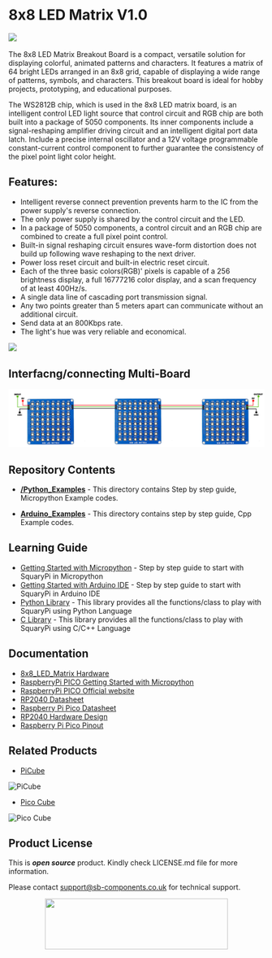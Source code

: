 # 8x8 LED Matrix V1.0

<img src ="https://cdn.shopify.com/s/files/1/1217/2104/files/8x8ledmatrix_1051d9a6-13c2-4e38-bfaa-49da1bdff3e5.png?v=1675343875" />

The 8x8 LED Matrix Breakout Board is a compact, versatile solution for displaying colorful, animated patterns and characters. It features a matrix of 64 bright LEDs arranged in an 8x8 grid, capable of displaying a wide range of patterns, symbols, and characters. This breakout board is ideal for hobby projects, prototyping, and educational purposes.

The WS2812B chip, which is used in the 8x8 LED matrix board, is an intelligent control LED light source that control circuit and RGB chip are both built into a package of 5050 components. Its inner components include a signal-reshaping amplifier driving circuit and an intelligent digital port data latch. Include a precise internal oscillator and a 12V voltage programmable constant-current control component to further guarantee the consistency of the pixel point light color height.

## Features:

* Intelligent reverse connect prevention prevents harm to the IC from the power supply's reverse connection.
* The only power supply is shared by the control circuit and the LED.
* In a package of 5050 components, a control circuit and an RGB chip are combined to create a full pixel point control.
* Built-in signal reshaping circuit ensures wave-form distortion does not build up following wave reshaping to the next driver.
* Power loss reset circuit and built-in electric reset circuit.
* Each of the three basic colors(RGB)' pixels is capable of a 256 brightness display, a full 16777216 color display, and a scan frequency of at least 400Hz/s.
* A single data line of cascading port transmission signal.
* Any two points greater than 5 meters apart can communicate without an additional circuit.
* Send data at an 800Kbps rate.
* The light's hue was very reliable and economical.


<img src ="https://github.com/sbcshop/8x8_LED_Matrix_V1.0_Software/blob/main/images/8x8%20LEd%20Matrix.png" />

## Interfacng/connecting Multi-Board

<img src ="https://github.com/sbcshop/8x8_LED_Matrix_V1.0_Software/blob/main/images/8x8%20MATRIX%20PINOUT.png" />


## Repository Contents

* [**/Python_Examples**](https://github.com/sbcshop/SquaryPi-Software/tree/main/Python_Package) - This directory contains Step by step guide, Micropython Example codes.

* [**Arduino_Examples**]() - This directory contains step by step guide, Cpp Example codes.


## Learning Guide

* [Getting Started with Micropython](https://github.com/sbcshop/SquaryPi-Software/tree/main/Python_Package) - Step by step guide to start with SquaryPi in Micropython
* [Getting Started with Arduino IDE](https://github.com/sbcshop/SquaryPi-Software/tree/main/C_Package) - Step by step guide to start with SquaryPi in Arduino IDE
* [Python Library](https://github.com/sbcshop/SquaryPi-Software/tree/main/Python_Package/Library) - This library provides all the functions/class to play with SquaryPi using Python Language
* [C Library](https://github.com/sbcshop/SquaryPi-Software/tree/main/C_Package/Library) - This library provides all the functions/class to play with SquaryPi using C/C++ Language

## Documentation

* [8x8_LED_Matrix Hardware]()
* [RaspberryPi PICO Getting Started with Micropython](https://www.raspberrypi.com/documentation/microcontrollers/micropython.html)
* [RaspberryPi PICO Official website](https://www.raspberrypi.com/documentation/microcontrollers/)
* [RP2040 Datasheet](https://www.raspberrypi.com/documentation/microcontrollers/rp2040.html)
* [Raspberry Pi Pico Datasheet](https://www.raspberrypi.com/documentation/microcontrollers/raspberry-pi-pico.html)
* [RP2040 Hardware Design](https://www.raspberrypi.com/documentation/microcontrollers/raspberry-pi-pico.html)
* [Raspberry Pi Pico Pinout](https://www.raspberrypi.com/documentation/microcontrollers/raspberry-pi-pico.html)


## Related Products

* [PiCube](https://shop.sb-components.co.uk/products/picube-4x4x4-led-cube-kit-for-raspberry-pi) 

 ![PiCube](https://cdn.shopify.com/s/files/1/1217/2104/products/4_983efe7f-fe0d-49e4-b69a-1fca41e4ce46.png?v=1609844104&width=700)
 
* [Pico Cube](https://shop.sb-components.co.uk/products/pico-cube-assembled) 

 ![Pico Cube](https://cdn.shopify.com/s/files/1/1217/2104/products/LEDCube.png?v=1638270720&width=700)
 
## Product License

This is ***open source*** product. Kindly check LICENSE.md file for more information.

Please contact support@sb-components.co.uk for technical support.
<p align="center">
  <img width="360" height="100" src="https://cdn.shopify.com/s/files/1/1217/2104/files/Logo_sb_component_3.png?v=1666086771&width=300">
</p>
